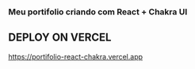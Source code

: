 ### Meu portifolio criando com React + Chakra UI

## DEPLOY ON VERCEL
https://portifolio-react-chakra.vercel.app
